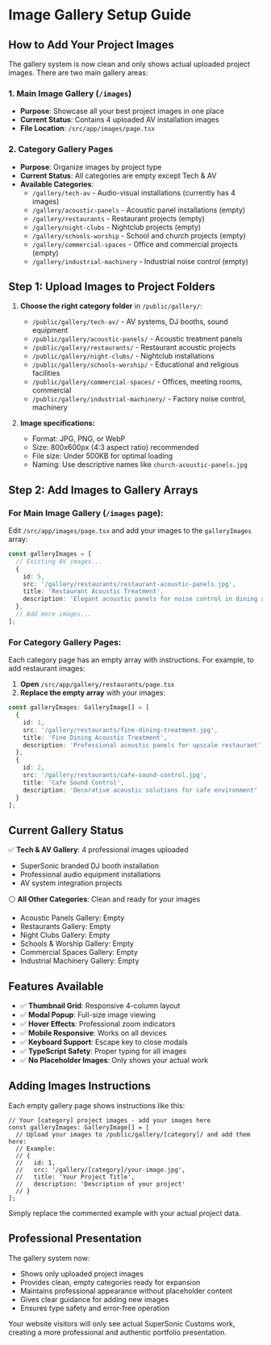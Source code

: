 # Image Gallery Setup Guide

## How to Add Your Project Images

The gallery system is now clean and only shows actual uploaded project images. There are two main gallery areas:

### 1. Main Image Gallery (`/images`)
- **Purpose**: Showcase all your best project images in one place
- **Current Status**: Contains 4 uploaded AV installation images
- **File Location**: `/src/app/images/page.tsx`

### 2. Category Gallery Pages
- **Purpose**: Organize images by project type
- **Current Status**: All categories are empty except Tech & AV
- **Available Categories**:
  - `/gallery/tech-av` - Audio-visual installations (currently has 4 images)
  - `/gallery/acoustic-panels` - Acoustic panel installations (empty)
  - `/gallery/restaurants` - Restaurant projects (empty)
  - `/gallery/night-clubs` - Nightclub projects (empty)
  - `/gallery/schools-worship` - School and church projects (empty)
  - `/gallery/commercial-spaces` - Office and commercial projects (empty)
  - `/gallery/industrial-machinery` - Industrial noise control (empty)

## Step 1: Upload Images to Project Folders

1. **Choose the right category folder** in `/public/gallery/`:
   - `/public/gallery/tech-av/` - AV systems, DJ booths, sound equipment
   - `/public/gallery/acoustic-panels/` - Acoustic treatment panels
   - `/public/gallery/restaurants/` - Restaurant acoustic projects
   - `/public/gallery/night-clubs/` - Nightclub installations
   - `/public/gallery/schools-worship/` - Educational and religious facilities
   - `/public/gallery/commercial-spaces/` - Offices, meeting rooms, commercial
   - `/public/gallery/industrial-machinery/` - Factory noise control, machinery

2. **Image specifications:**
   - Format: JPG, PNG, or WebP
   - Size: 800x600px (4:3 aspect ratio) recommended
   - File size: Under 500KB for optimal loading
   - Naming: Use descriptive names like `church-acoustic-panels.jpg`

## Step 2: Add Images to Gallery Arrays

### For Main Image Gallery (`/images` page):
Edit `/src/app/images/page.tsx` and add your images to the `galleryImages` array:

```typescript
const galleryImages = [
  // Existing AV images...
  {
    id: 5,
    src: '/gallery/restaurants/restaurant-acoustic-panels.jpg',
    title: 'Restaurant Acoustic Treatment',
    description: 'Elegant acoustic panels for noise control in dining areas'
  },
  // Add more images...
];
```

### For Category Gallery Pages:
Each category page has an empty array with instructions. For example, to add restaurant images:

1. **Open** `/src/app/gallery/restaurants/page.tsx`
2. **Replace the empty array** with your images:

```typescript
const galleryImages: GalleryImage[] = [
  {
    id: 1,
    src: '/gallery/restaurants/fine-dining-treatment.jpg',
    title: 'Fine Dining Acoustic Treatment',
    description: 'Professional acoustic panels for upscale restaurant'
  },
  {
    id: 2,
    src: '/gallery/restaurants/cafe-sound-control.jpg',
    title: 'Cafe Sound Control',
    description: 'Decorative acoustic solutions for cafe environment'
  }
];
```

## Current Gallery Status

✅ **Tech & AV Gallery**: 4 professional images uploaded
- SuperSonic branded DJ booth installation
- Professional audio equipment installations
- AV system integration projects

⚪ **All Other Categories**: Clean and ready for your images
- Acoustic Panels Gallery: Empty
- Restaurants Gallery: Empty
- Night Clubs Gallery: Empty
- Schools & Worship Gallery: Empty
- Commercial Spaces Gallery: Empty
- Industrial Machinery Gallery: Empty

## Features Available

- ✅ **Thumbnail Grid**: Responsive 4-column layout
- ✅ **Modal Popup**: Full-size image viewing
- ✅ **Hover Effects**: Professional zoom indicators
- ✅ **Mobile Responsive**: Works on all devices
- ✅ **Keyboard Support**: Escape key to close modals
- ✅ **TypeScript Safety**: Proper typing for all images
- ✅ **No Placeholder Images**: Only shows your actual work

## Adding Images Instructions

Each empty gallery page shows instructions like this:
```
// Your [category] project images - add your images here
const galleryImages: GalleryImage[] = [
  // Upload your images to /public/gallery/[category]/ and add them here:
  // Example:
  // {
  //   id: 1,
  //   src: '/gallery/[category]/your-image.jpg',
  //   title: 'Your Project Title',
  //   description: 'Description of your project'
  // }
];
```

Simply replace the commented example with your actual project data.

## Professional Presentation

The gallery system now:
- Shows only uploaded project images
- Provides clean, empty categories ready for expansion
- Maintains professional appearance without placeholder content
- Gives clear guidance for adding new images
- Ensures type safety and error-free operation

Your website visitors will only see actual SuperSonic Customs work, creating a more professional and authentic portfolio presentation.
